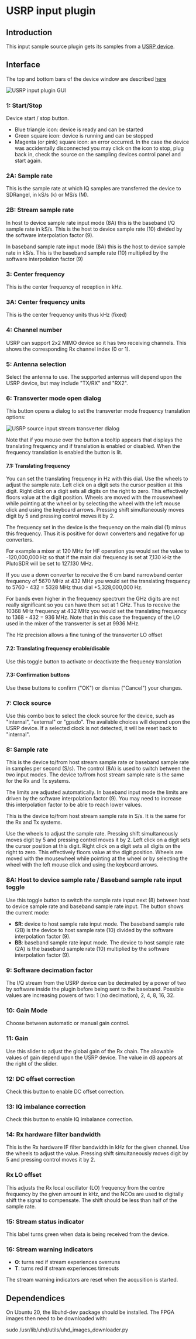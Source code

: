 <h1>USRP input plugin</h1>

<h2>Introduction</h2>

This input sample source plugin gets its samples from a [USRP device](https://www.ettus.com/product-categories/usrp-bus-series/).

<h2>Interface</h2>

The top and bottom bars of the device window are described [here](../../../sdrgui/device/readme.md)

![USRP input plugin GUI](../../../doc/img/USRPInput_plugin.png)

<h3>1: Start/Stop</h3>

Device start / stop button.

  - Blue triangle icon: device is ready and can be started
  - Green square icon: device is running and can be stopped
  - Magenta (or pink) square icon: an error occurred. In the case the device was accidentally disconnected you may click on the icon to stop, plug back in, check the source on the sampling devices control panel and start again.

<h3>2A: Sample rate</h3>

This is the sample rate at which IQ samples are transferred the device to SDRangel, in kS/s (k) or MS/s (M).

<h3>2B: Stream sample rate</h3>

In host to device sample rate input mode (8A) this is the baseband I/Q sample rate in kS/s. This is the host to device sample rate (10) divided by the software interpolation factor (9).

In baseband sample rate input mode (8A) this is the host to device sample rate in kS/s. This is the baseband sample rate (10) multiplied by the software interpolation factor (9)

<h3>3: Center frequency</h3>

This is the center frequency of reception in kHz.

<h3>3A: Center frequency units</h3>

This is the center frequency units thus kHz (fixed)

<h3>4: Channel number</h3>

USRP can support 2x2 MIMO device so it has two receiving channels. This shows the corresponding Rx channel index (0 or 1).

<h3>5: Antenna selection</h3>

Select the antenna to use. The supported antennas will depend upon the USRP device, but may include "TX/RX" and "RX2".

<h3>6: Transverter mode open dialog</h3>

This button opens a dialog to set the transverter mode frequency translation options:

![USRP source input stream transverter dialog](../../../doc/img/RTLSDR_plugin_xvrt.png)

Note that if you mouse over the button a tooltip appears that displays the translating frequency and if translation is enabled or disabled. When the frequency translation is enabled the button is lit.

<h4>7.1: Translating frequency</h4>

You can set the translating frequency in Hz with this dial. Use the wheels to adjust the sample rate. Left click on a digit sets the cursor position at this digit. Right click on a digit sets all digits on the right to zero. This effectively floors value at the digit position. Wheels are moved with the mousewheel while pointing at the wheel or by selecting the wheel with the left mouse click and using the keyboard arrows. Pressing shift simultaneously moves digit by 5 and pressing control moves it by 2.

The frequency set in the device is the frequency on the main dial (1) minus this frequency. Thus it is positive for down converters and negative for up converters.

For example a mixer at 120 MHz for HF operation you would set the value to -120,000,000 Hz so that if the main dial frequency is set at 7,130 kHz the PlutoSDR will be set to 127.130 MHz.

If you use a down converter to receive the 6 cm band narrowband center frequency of 5670 MHz at 432 MHz you would set the translating frequency to 5760 - 432 = 5328 MHz thus dial +5,328,000,000 Hz.

For bands even higher in the frequency spectrum the GHz digits are not really significant so you can have them set at 1 GHz. Thus to receive the 10368 MHz frequency at 432 MHz you would set the translating frequency to 1368 - 432 = 936 MHz. Note that in this case the frequency of the LO used in the mixer of the transverter is set at 9936 MHz.

The Hz precision allows a fine tuning of the transverter LO offset

<h4>7.2: Translating frequency enable/disable</h4>

Use this toggle button to activate or deactivate the frequency translation

<h4>7.3: Confirmation buttons</h4>

Use these buttons to confirm ("OK") or dismiss ("Cancel") your changes.

<h3>7: Clock source</h3>

Use this combo box to select the clock source for the device, such as "internal", "external" or "gpsdo". The available choices will depend upon the USRP device. If a selected clock is not detected, it will be reset back to "internal".

<h3>8: Sample rate</h3>

This is the device to/from host stream sample rate or baseband sample rate in samples per second (S/s). The control (8A) is used to switch between the two input modes. The device to/from host stream sample rate is the same for the Rx and Tx systems.

The limits are adjusted automatically. In baseband input mode the limits are driven by the software interpolation factor (9). You may need to increase this interpolation factor to be able to reach lower values.

This is the device to/from host stream sample rate in S/s. It is the same for the Rx and Tx systems.

Use the wheels to adjust the sample rate. Pressing shift simultaneously moves digit by 5 and pressing control moves it by 2. Left click on a digit sets the cursor position at this digit. Right click on a digit sets all digits on the right to zero. This effectively floors value at the digit position. Wheels are moved with the mousewheel while pointing at the wheel or by selecting the wheel with the left mouse click and using the keyboard arrows.

<h3>8A: Host to device sample rate / Baseband sample rate input toggle</h3>

Use this toggle button to switch the sample rate input next (8) between host to device sample rate and baseband sample rate input. The button shows the current mode:

  - **SR**: device to host sample rate input mode. The baseband sample rate (2B) is the device to host sample rate (10) divided by the software interpolation factor (9).
  - **BB**: baseband sample rate input mode. The device to host sample rate (2A) is the baseband sample rate (10) multiplied by the software interpolation factor (9).

<h3>9: Software decimation factor</h3>

The I/Q stream from the USRP device can be decimated by a power of two by software inside the plugin before being sent to the baseband. Possible values are increasing powers of two: 1 (no decimation), 2, 4, 8, 16, 32.

<h3>10: Gain Mode</h2>

Choose between automatic or manual gain control.

<h3>11: Gain</h2>

Use this slider to adjust the global gain of the Rx chain. The allowable values of gain depend upon the USRP device. The value in dB appears at the right of the slider.

<h3>12: DC offset correction</h2>

Check this button to enable DC offset correction.

<h3>13: IQ imbalance correction</h2>

Check this button to enable IQ imbalance correction.

<h3>14: Rx hardware filter bandwidth</h3>

This is the Rx hardware IF filter bandwidth in kHz for the given channel. Use the wheels to adjust the value. Pressing shift simultaneously moves digit by 5 and pressing control moves it by 2.

<h3>Rx LO offset</h3>

This adjusts the Rx local oscillator (LO) frequency from the centre frequency by the given amount in kHz, and the NCOs are used to digitally shift the signal to compensate. The shift should be less than half of the sample rate.

<h3>15: Stream status indicator</h3>

This label turns green when data is being received from the device.

<h3>16: Stream warning indicators</h3>

  - **O**: turns red if stream experiences overruns
  - **T**: turns red if stream experiences timeouts

The stream warning indicators are reset when the acqusition is started.

<h2>Dependendices</h2>

On Ubuntu 20, the libuhd-dev package should be installed. The FPGA images then need to be downloaded with:

sudo /usr/lib/uhd/utils/uhd_images_downloader.py

